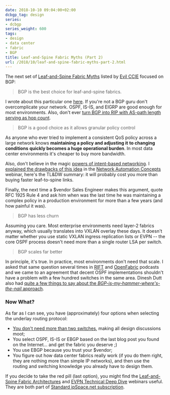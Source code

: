 ```yaml
---
date: 2018-10-10 09:04:00+02:00
dcbgp_tag: design
series:
- dcbgp
series_weight: 600
tags:
- design
- data center
- fabric
- BGP
title: Leaf-and-Spine Fabric Myths (Part 2)
url: /2018/10/leaf-and-spine-fabric-myths-part-2.html
---
```

The next set of [Leaf-and-Spine Fabric Myths](https://blog.ipspace.net/2018/10/leaf-and-spine-fabric-myths-part-1.html) listed by [Evil CCIE](https://blog.ipspace.net/2018/06/is-ebgp-really-better-than-ospf-in-leaf.html?showComment=1531903854342#c4430946733793890437) focused on BGP:

> BGP is the best choice for leaf-and-spine fabrics.

I wrote about this particular one [here](https://blog.ipspace.net/2018/06/is-ebgp-really-better-than-ospf-in-leaf.html). If you're not a BGP guru don't overcomplicate your network. OSPF, IS-IS, and EIGRP are good enough for most environments. Also, don't ever [turn BGP into RIP with AS-path length serving as hop count](https://blog.ipspace.net/2018/09/implications-of-valley-free-routing-in.html).
<!--more-->
> BGP is a good choice as it allows granular policy control

As anyone who ever tried to implement a consistent QoS policy across a large network knows **maintaining a policy and adjusting it** **to changing conditions** **quickly becomes a huge operational burden**. In most data center environments it's cheaper to buy more bandwidth.

Also, don't believe in the magic [powers of intent-based networking](https://blog.ipspace.net/2018/06/what-is-intent-based-networking.html). I [explained the drawbacks of this idea](https://my.ipspace.net/bin/list?id=AutConcepts#INTENT) in the [Network Automation Concepts](https://www.ipspace.net/Network_Automation_Concepts) webinar, here's the TL&DW summary: it will probably cost you more than buying faster leaf-to-spine links.

Finally, the next time a \$vendor Sales Engineer makes this argument, quote RFC 1925 Rule 4 and ask him when was the last time he was maintaining a complex policy in a production environment for more than a few years (and how painful it was).

> BGP has less churn

Assuming you care. Most enterprise environments need layer-2 fabrics anyway, which usually translates into VXLAN overlay these days. It doesn't matter whether you use static VXLAN ingress replication lists or EVPN -- the core OSPF process doesn't need more than a single router LSA per switch.

> BGP scales far better

In principle, it's true. In practice, most environments don't need that scale. I asked that same question several times in [RIFT](https://blog.ipspace.net/2018/03/data-center-routing-with-rift-on.html) and [OpenFabric](https://blog.ipspace.net/2018/04/openfabric-with-russ-white-on-software.html) podcasts and we came to an agreement that decent OSPF implementations shouldn't have a problem with a few hundred switches in the same area. Dinesh Dutt also had [quite a few things to say about the *BGP-is-my-hammer-where's-the-nail* approach](https://blog.ipspace.net/2018/08/is-bgp-good-enough-with-dinesh-dutt-on.html).

### Now What?

As far as I can see, you have (approximately) four options when selecting the underlay routing protocol:

-   [You don't need more than two switches](https://www.ipspace.net/Optimize_Data_Center_Infrastructure), making all design discussions moot;
-   You select OSPF, IS-IS or EBGP based on the last blog post you found on the Internet... and get the fabric you deserve ;)
-   You use EBGP because you trust your \$vendor;
-   You figure out how data center fabrics really work (if you do them right, they are nothing more than simple IP networks), and then use the routing and switching knowledge you already have to design them.

If you decide to take the red pill (last option), you might find the [Leaf-and-Spine Fabric Architectures](https://www.ipspace.net/Leaf-and-Spine_Fabric_Architectures) and [EVPN Technical Deep Dive](https://www.ipspace.net/EVPN_Technical_Deep_Dive) webinars useful. They are both part of [Standard ipSpace.net subscription](https://www.ipspace.net/Subscription).
